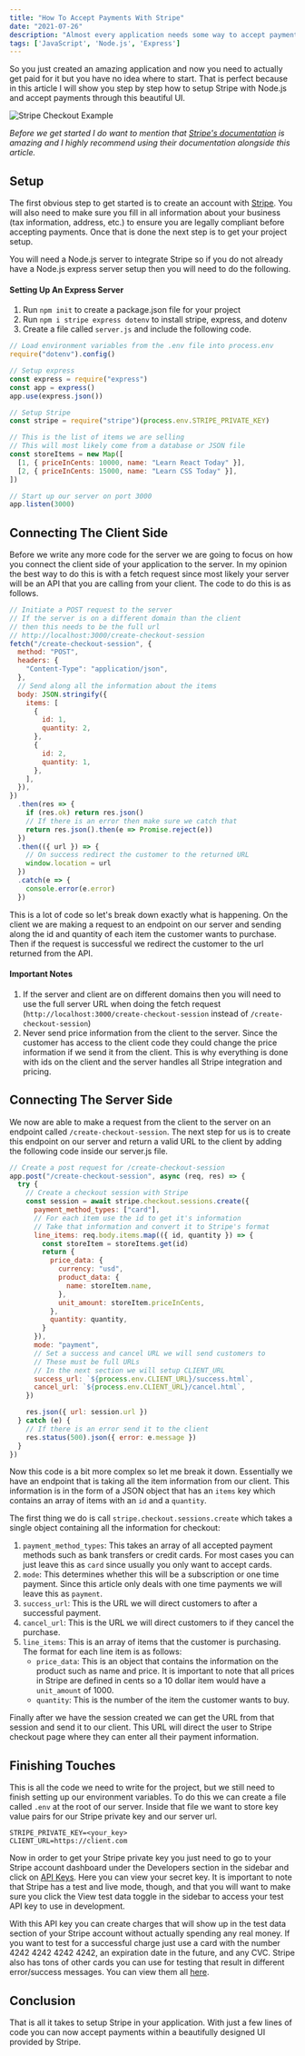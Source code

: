 ```yaml
---
title: "How To Accept Payments With Stripe"
date: "2021-07-26"
description: "Almost every application needs some way to accept payments so in this article I will show you how to easily configure Stripe in just a few lines of code."
tags: ['JavaScript', 'Node.js', 'Express']
---
```


So you just created an amazing application and now you need to actually get paid for it but you have no idea where to start. That is perfect because in this article I will show you step by step how to setup Stripe with Node.js and accept payments through this beautiful UI.

![Stripe Checkout Example](stripe-checkout.jpg)

*Before we get started I do want to mention that [Stripe's documentation](https://stripe.com/docs/payments/accept-a-payment?platform=web&ui=checkout) is amazing and I highly recommend using their documentation alongside this article.*

## Setup

The first obvious step to get started is to create an account with [Stripe](https://stripe.com). You will also need to make sure you fill in all information about your business (tax information, address, etc.) to ensure you are legally compliant before accepting payments. Once that is done the next step is to get your project setup.

You will need a Node.js server to integrate Stripe so if you do not already have a Node.js express server setup then you will need to do the following.

#### Setting Up An Express Server

1. Run `npm init` to create a package.json file for your project
2. Run `npm i stripe express dotenv` to install stripe, express, and dotenv
3. Create a file called `server.js` and include the following code.
```js
// Load environment variables from the .env file into process.env
require("dotenv").config()

// Setup express
const express = require("express")
const app = express()
app.use(express.json())

// Setup Stripe
const stripe = require("stripe")(process.env.STRIPE_PRIVATE_KEY)

// This is the list of items we are selling
// This will most likely come from a database or JSON file
const storeItems = new Map([
  [1, { priceInCents: 10000, name: "Learn React Today" }],
  [2, { priceInCents: 15000, name: "Learn CSS Today" }],
])

// Start up our server on port 3000
app.listen(3000)
```

## Connecting The Client Side

Before we write any more code for the server we are going to focus on how you connect the client side of your application to the server. In my opinion the best way to do this is with a fetch request since most likely your server will be an API that you are calling from your client. The code to do this is as follows.
```js
// Initiate a POST request to the server
// If the server is on a different domain than the client
// then this needs to be the full url
// http://localhost:3000/create-checkout-session
fetch("/create-checkout-session", {
  method: "POST",
  headers: {
    "Content-Type": "application/json",
  },
  // Send along all the information about the items
  body: JSON.stringify({
    items: [
      {
        id: 1,
        quantity: 2,
      },
      {
        id: 2,
        quantity: 1,
      },
    ],
  }),
})
  .then(res => {
    if (res.ok) return res.json()
    // If there is an error then make sure we catch that
    return res.json().then(e => Promise.reject(e))
  })
  .then(({ url }) => {
    // On success redirect the customer to the returned URL
    window.location = url
  })
  .catch(e => {
    console.error(e.error)
  })
```
This is a lot of code so let's break down exactly what is happening. On the client we are making a request to an endpoint on our server and sending along the id and quantity of each item the customer wants to purchase. Then if the request is successful we redirect the customer to the url returned from the API.

#### Important Notes

1. If the server and client are on different domains then you will need to use the full server URL when doing the fetch request (`http://localhost:3000/create-checkout-session` instead of `/create-checkout-session`)
2. Never send price information from the client to the server. Since the customer has access to the client code they could change the price information if we send it from the client. This is why everything is done with ids on the client and the server handles all Stripe integration and pricing.

## Connecting The Server Side

We now are able to make a request from the client to the server on an endpoint called `/create-checkout-session`. The next step for us is to create this endpoint on our server and return a valid URL to the client by adding the following code inside our server.js file.
```js
// Create a post request for /create-checkout-session
app.post("/create-checkout-session", async (req, res) => {
  try {
    // Create a checkout session with Stripe
    const session = await stripe.checkout.sessions.create({
      payment_method_types: ["card"],
      // For each item use the id to get it's information
      // Take that information and convert it to Stripe's format
      line_items: req.body.items.map(({ id, quantity }) => {
        const storeItem = storeItems.get(id)
        return {
          price_data: {
            currency: "usd",
            product_data: {
              name: storeItem.name,
            },
            unit_amount: storeItem.priceInCents,
          },
          quantity: quantity,
        }
      }),
      mode: "payment",
      // Set a success and cancel URL we will send customers to
      // These must be full URLs
      // In the next section we will setup CLIENT_URL
      success_url: `${process.env.CLIENT_URL}/success.html`,
      cancel_url: `${process.env.CLIENT_URL}/cancel.html`,
    })

    res.json({ url: session.url })
  } catch (e) {
    // If there is an error send it to the client
    res.status(500).json({ error: e.message })
  }
})
```
Now this code is a bit more complex so let me break it down. Essentially we have an endpoint that is taking all the item information from our client. This information is in the form of a JSON object that has an `items` key which contains an array of items with an `id` and a `quantity`.

The first thing we do is call `stripe.checkout.sessions.create` which takes a single object containing all the information for checkout:

1. `payment_method_types`: This takes an array of all accepted payment methods such as bank transfers or credit cards. For most cases you can just leave this as `card` since usually you only want to accept cards.
2. `mode`: This determines whether this will be a subscription or one time payment. Since this article only deals with one time payments we will leave this as `payment`.
3. `success_url`: This is the URL we will direct customers to after a successful payment.
4. `cancel_url`: This is the URL we will direct customers to if they cancel the purchase.
5. `line_items`: This is an array of items that the customer is purchasing. The format for each line item is as follows:
    * `price_data`: This is an object that contains the information on the product such as name and price. It is important to note that all prices in Stripe are defined in cents so a 10 dollar item would have a `unit_amount` of 1000.
    * `quantity`: This is the number of the item the customer wants to buy.

Finally after we have the session created we can get the URL from that session and send it to our client. This URL will direct the user to Stripe checkout page where they can enter all their payment information.

## Finishing Touches

This is all the code we need to write for the project, but we still need to finish setting up our environment variables. To do this we can create a file called `.env` at the root of our server. Inside that file we want to store key value pairs for our Stripe private key and our server url.
```
STRIPE_PRIVATE_KEY=<your_key>
CLIENT_URL=https://client.com
```
Now in order to get your Stripe private key you just need to go to your Stripe account dashboard under the Developers section in the sidebar and click on [API Keys](https://dashboard.stripe.com/apikeys). Here you can view your secret key. It is important to note that Stripe has a test and live mode, though, and that you will want to make sure you click the View test data toggle in the sidebar to access your test API key to use in development.

With this API key you can create charges that will show up in the test data section of your Stripe account without actually spending any real money. If you want to test for a successful charge just use a card with the number 4242&nbsp;4242&nbsp;4242&nbsp;4242, an expiration date in the future, and any CVC. Stripe also has tons of other cards you can use for testing that result in different error/success messages. You can view them all [here](https://stripe.com/docs/testing#cards).

## Conclusion

That is all it takes to setup Stripe in your application. With just a few lines of code you can now accept payments within a beautifully designed UI provided by Stripe.